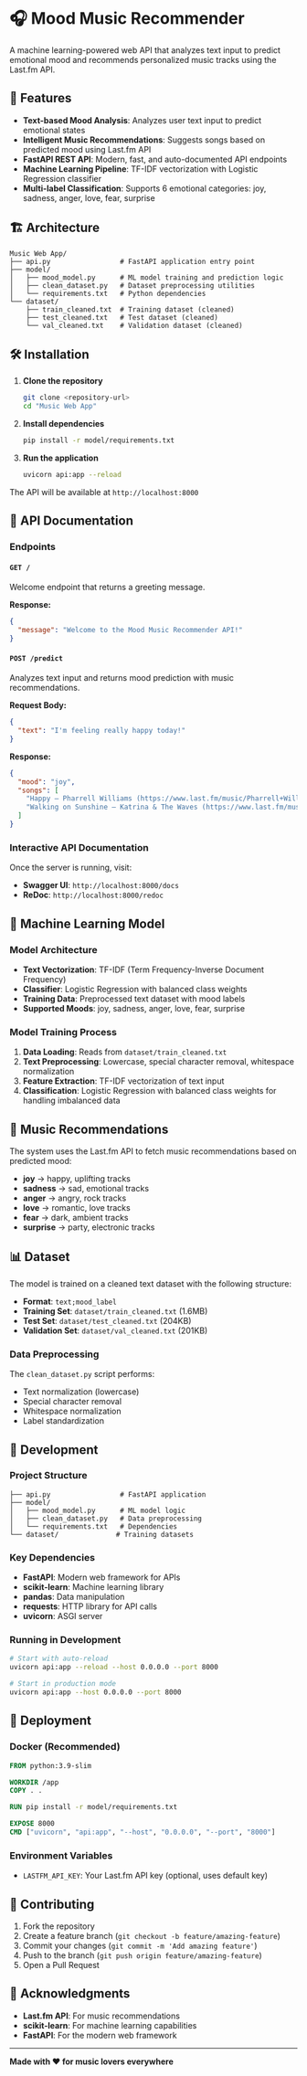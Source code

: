 # 🎧 Mood Music Recommender

A machine learning-powered web API that analyzes text input to predict emotional mood and recommends personalized music tracks using the Last.fm API.

## 🚀 Features

- **Text-based Mood Analysis**: Analyzes user text input to predict emotional states
- **Intelligent Music Recommendations**: Suggests songs based on predicted mood using Last.fm API
- **FastAPI REST API**: Modern, fast, and auto-documented API endpoints
- **Machine Learning Pipeline**: TF-IDF vectorization with Logistic Regression classifier
- **Multi-label Classification**: Supports 6 emotional categories: joy, sadness, anger, love, fear, surprise

## 🏗️ Architecture

```
Music Web App/
├── api.py                 # FastAPI application entry point
├── model/
│   ├── mood_model.py      # ML model training and prediction logic
│   ├── clean_dataset.py   # Dataset preprocessing utilities
│   └── requirements.txt   # Python dependencies
└── dataset/
    ├── train_cleaned.txt  # Training dataset (cleaned)
    ├── test_cleaned.txt   # Test dataset (cleaned)
    └── val_cleaned.txt    # Validation dataset (cleaned)
```

## 🛠️ Installation

1. **Clone the repository**
   ```bash
   git clone <repository-url>
   cd "Music Web App"
   ```

2. **Install dependencies**
   ```bash
   pip install -r model/requirements.txt
   ```

3. **Run the application**
   ```bash
   uvicorn api:app --reload
   ```

The API will be available at `http://localhost:8000`

## 📖 API Documentation

### Endpoints

#### `GET /`
Welcome endpoint that returns a greeting message.

**Response:**
```json
{
  "message": "Welcome to the Mood Music Recommender API!"
}
```

#### `POST /predict`
Analyzes text input and returns mood prediction with music recommendations.

**Request Body:**
```json
{
  "text": "I'm feeling really happy today!"
}
```

**Response:**
```json
{
  "mood": "joy",
  "songs": [
    "Happy – Pharrell Williams (https://www.last.fm/music/Pharrell+Williams/_/Happy)",
    "Walking on Sunshine – Katrina & The Waves (https://www.last.fm/music/Katrina+%26+The+Waves/_/Walking+on+Sunshine)"
  ]
}
```

### Interactive API Documentation

Once the server is running, visit:
- **Swagger UI**: `http://localhost:8000/docs`
- **ReDoc**: `http://localhost:8000/redoc`

## 🧠 Machine Learning Model

### Model Architecture
- **Text Vectorization**: TF-IDF (Term Frequency-Inverse Document Frequency)
- **Classifier**: Logistic Regression with balanced class weights
- **Training Data**: Preprocessed text dataset with mood labels
- **Supported Moods**: joy, sadness, anger, love, fear, surprise

### Model Training Process
1. **Data Loading**: Reads from `dataset/train_cleaned.txt`
2. **Text Preprocessing**: Lowercase, special character removal, whitespace normalization
3. **Feature Extraction**: TF-IDF vectorization of text input
4. **Classification**: Logistic Regression with balanced class weights for handling imbalanced data

## 🎵 Music Recommendations

The system uses the Last.fm API to fetch music recommendations based on predicted mood:

- **joy** → happy, uplifting tracks
- **sadness** → sad, emotional tracks  
- **anger** → angry, rock tracks
- **love** → romantic, love tracks
- **fear** → dark, ambient tracks
- **surprise** → party, electronic tracks

## 📊 Dataset

The model is trained on a cleaned text dataset with the following structure:
- **Format**: `text;mood_label`
- **Training Set**: `dataset/train_cleaned.txt` (1.6MB)
- **Test Set**: `dataset/test_cleaned.txt` (204KB)
- **Validation Set**: `dataset/val_cleaned.txt` (201KB)

### Data Preprocessing
The `clean_dataset.py` script performs:
- Text normalization (lowercase)
- Special character removal
- Whitespace normalization
- Label standardization

## 🔧 Development

### Project Structure
```
├── api.py                 # FastAPI application
├── model/
│   ├── mood_model.py      # ML model logic
│   ├── clean_dataset.py   # Data preprocessing
│   └── requirements.txt   # Dependencies
└── dataset/              # Training datasets
```

### Key Dependencies
- **FastAPI**: Modern web framework for APIs
- **scikit-learn**: Machine learning library
- **pandas**: Data manipulation
- **requests**: HTTP library for API calls
- **uvicorn**: ASGI server

### Running in Development
```bash
# Start with auto-reload
uvicorn api:app --reload --host 0.0.0.0 --port 8000

# Start in production mode
uvicorn api:app --host 0.0.0.0 --port 8000
```

## 🚀 Deployment

### Docker (Recommended)
```dockerfile
FROM python:3.9-slim

WORKDIR /app
COPY . .

RUN pip install -r model/requirements.txt

EXPOSE 8000
CMD ["uvicorn", "api:app", "--host", "0.0.0.0", "--port", "8000"]
```

### Environment Variables
- `LASTFM_API_KEY`: Your Last.fm API key (optional, uses default key)

## 🤝 Contributing

1. Fork the repository
2. Create a feature branch (`git checkout -b feature/amazing-feature`)
3. Commit your changes (`git commit -m 'Add amazing feature'`)
4. Push to the branch (`git push origin feature/amazing-feature`)
5. Open a Pull Request

## 🙏 Acknowledgments

- **Last.fm API**: For music recommendations
- **scikit-learn**: For machine learning capabilities
- **FastAPI**: For the modern web framework

---

**Made with ❤️ for music lovers everywhere** 